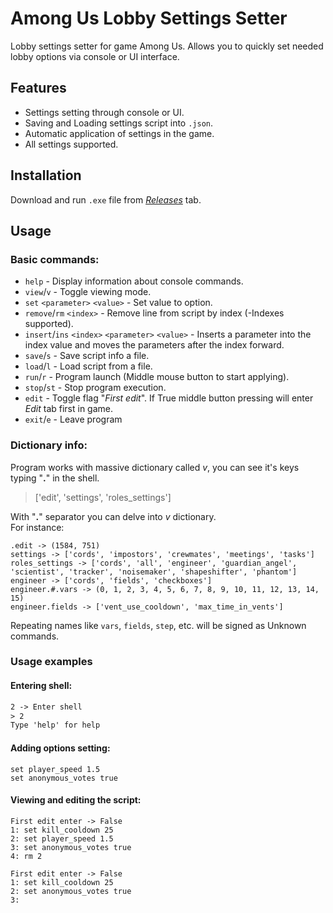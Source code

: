 # Among Us Lobby Settings Setter

Lobby settings setter for game Among Us.
Allows you to quickly set needed lobby options via console or UI interface.

## Features
- Settings setting through console or UI.
- Saving and Loading settings script into `.json`.
- Automatic application of settings in the game.
- All settings supported.

## Installation
Download and run `.exe` file from [*Releases*](https://github.com/Iaw4tch/among-us-settings-setter/releases) tab.

## Usage
### Basic commands:
- `help` - Display information about console commands.
- `view`/`v` - Toggle viewing mode.
- `set` `<parameter>` `<value>` - Set value to option.
- `remove`/`rm` `<index>` - Remove line from script by index (-Indexes supported).
- `insert`/`ins` `<index>` `<parameter>` `<value>` - Inserts a parameter into the index value and moves the parameters after the index forward.
- `save`/`s`  - Save script info a file.
- `load`/`l`  - Load script from a file.
- `run`/`r`   - Program launch (Middle mouse button to start applying).
- `stop`/`st`  - Stop program execution.
- `edit`    - Toggle flag "*First edit*". If True middle button pressing will enter *Edit* tab first in game.
- `exit`/`e`     - Leave program

### Dictionary info:
Program works with massive dictionary called *v*, you can see it's keys typing "**.**" in the shell.

> ['edit', 'settings', 'roles_settings']

With "**.**" separator you can delve into *v* dictionary.\
For instance:
```
.edit -> (1584, 751)
settings -> ['cords', 'impostors', 'crewmates', 'meetings', 'tasks']
roles_settings -> ['cords', 'all', 'engineer', 'guardian_angel', 'scientist', 'tracker', 'noisemaker', 'shapeshifter', 'phantom']
engineer -> ['cords', 'fields', 'checkboxes']
engineer.#.vars -> (0, 1, 2, 3, 4, 5, 6, 7, 8, 9, 10, 11, 12, 13, 14, 15)
engineer.fields -> ['vent_use_cooldown', 'max_time_in_vents']
```

Repeating names like `vars`, `fields`, `step`, etc. will be signed as Unknown commands.

### Usage examples
#### Entering shell:
```1 -> Iaw4tch's settings
2 -> Enter shell
> 2
Type 'help' for help

```


#### Adding options setting:
```set kill_cooldown 25
set player_speed 1.5
set anonymous_votes true
```

#### Viewing and editing the script:
```view
First edit enter -> False
1: set kill_cooldown 25
2: set player_speed 1.5
3: set anonymous_votes true
4: rm 2
```
```
First edit enter -> False
1: set kill_cooldown 25
2: set anonymous_votes true
3: 
```
